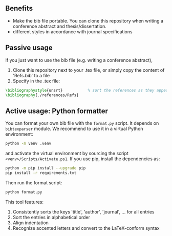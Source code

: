 ## Benefits
- Make the bib file portable. You can clone this repository when writing a conference abstract and thesis/dissertation.
- different styles in accordance with journal specifications

## Passive usage
If you just want to use the bib file (e.g. writing a conference abstract),
1. Clone this repository next to your .tex file, or simply copy the content of 'Refs.bib' to a file
2. Specify in the .tex file:
```latex
\bibliographystyle{unsrt}           % sort the references as they appear in the text
\bibliography{./references/Refs}
```

## Active usage: Python formatter
You can format your own bib file with the `format.py` script. 
It depends on `bibtexparser` module. We recommend to use it in a virtual Python environment:
```sh
python -m venv .venv
```
and activate the virtual environment by sourcing the script `<venv>/Scripts/Activate.ps1`.
If you use pip, install the dependencies as:
```sh
python -m pip install --upgrade pip
pip install -r requirements.txt
```
Then run the format script:
```sh
python format.py
```
This tool features:
1. Consistently sorts the keys 'title', 'author', 'journal', ... for all entries
2. Sort the entries in alphabetical order
3. Align indentation
4. Recognize accented letters and convert to the LaTeX-conform syntax